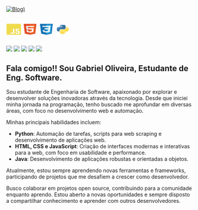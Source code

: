 [![Blog](https://img.shields.io/website?label=Portfolio-flwbielzin&style=for-the-badge&url=https://portfolioflwbielzin.netlify.app))](https://portfolioflwbielzin.netlify.app/)
<div style="display: inline_block"><br>
  <img align="center" alt="GB-Js" height="30" width="40" src="https://raw.githubusercontent.com/devicons/devicon/master/icons/javascript/javascript-plain.svg">
  <img align="center" alt="GB-HTML" height="30" width="40" src="https://raw.githubusercontent.com/devicons/devicon/master/icons/html5/html5-original.svg">
  <img align="center" alt="GB-CSS" height="30" width="40" src="https://raw.githubusercontent.com/devicons/devicon/master/icons/css3/css3-original.svg">
  <img align="center" alt="GB-Python" height="30" width="40" src="https://raw.githubusercontent.com/devicons/devicon/master/icons/python/python-original.svg">
 
</div>
  
  ##
 
<div> 
 
  <a href="https://instagram.com/flwbielzin" target="_blank"><img src="https://img.shields.io/badge/-Instagram-%23E4405F?style=for-the-badge&logo=instagram&logoColor=white" target="_blank"></a>
 	<a href="https://www.twitch.tv/flwbielzinn" target="_blank"><img src="https://img.shields.io/badge/Twitch-9146FF?style=for-the-badge&logo=twitch&logoColor=white" target="_blank"></a>
 <a href="https://discord.gg/wagxzStdcR" target="_blank"><img src="https://img.shields.io/badge/Discord-7289DA?style=for-the-badge&logo=discord&logoColor=white" target="_blank"></a> 
  <a href = "mailto:flwbielzin@gmail.com"><img src="https://img.shields.io/badge/-Gmail-%23333?style=for-the-badge&logo=gmail&logoColor=white" target="_blank"></a>
  <a href="https://www.linkedin.com/in/flwbielzin/" target="_blank"><img src="https://img.shields.io/badge/-LinkedIn-%230077B5?style=for-the-badge&logo=linkedin&logoColor=white" target="_blank"></a> 
  
</div>



## Fala comigo!! Sou Gabriel Oliveira, Estudante de Eng. Software.

Sou estudante de Engenharia de Software, apaixonado por explorar e desenvolver soluções inovadoras através da tecnologia. Desde que iniciei minha jornada na programação, tenho buscado me aprofundar em diversas áreas, com foco no desenvolvimento web e automação. 

Minhas principais habilidades incluem:

- **Python**: Automação de tarefas, scripts para web scraping e desenvolvimento de aplicações web.
- **HTML, CSS e JavaScript**: Criação de interfaces modernas e interativas para a web, com foco em usabilidade e performance.
- **Java**: Desenvolvimento de aplicações robustas e orientadas a objetos.
  
Atualmente, estou sempre aprendendo novas ferramentas e frameworks, participando de projetos que me desafiem a crescer como desenvolvedor.

Busco colaborar em projetos open source, contribuindo para a comunidade enquanto aprendo. Estou aberto a novas oportunidades e sempre disposto a compartilhar conhecimento e aprender com outros desenvolvedores.


